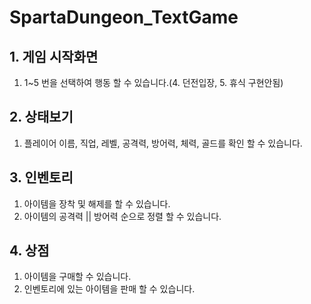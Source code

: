 # SpartaDungeon_TextGame
## 1. 게임 시작화면
1. 1~5 번을 선택하여 행동 할 수 있습니다.(4. 던전입장, 5. 휴식 구현안됨)

## 2. 상태보기
1. 플레이어 이름, 직업, 레벨, 공격력, 방어력, 체력, 골드를 확인 할 수 있습니다.

## 3. 인벤토리
1. 아이템을 장착 및 해제를 할 수 있습니다.
2. 아이템의 공격력 || 방어력 순으로 정렬 할 수 있습니다.
   
## 4. 상점
1. 아이템을 구매할 수 있습니다.
2. 인벤토리에 있는 아이템을 판매 할 수 있습니다.

